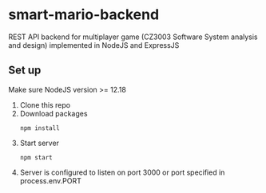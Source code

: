# smart-mario-backend
 REST API backend for multiplayer game (CZ3003 Software System analysis and design) implemented in NodeJS and ExpressJS

## Set up
 Make sure NodeJS version >= 12.18

 1. Clone this repo
 2. Download packages
    ```
    npm install
    ```
 3. Start server
    ```
    npm start
    ```
 4. Server is configured to listen on port 3000 or port specified in process.env.PORT

